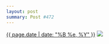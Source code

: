 ```yaml
---
layout: post
summary: Post #472
---
```


<p>
  <time><a href="/472">{{ page.date | date: "%B %e, %Y" }}</a></time>
  <a href="/472"><img src="{{ site.assets_url }}/472-640.jpg" srcset="{{ site.assets_url }}/472-1280.jpg 1280w, {{ site.assets_url }}/472-960.jpg 960w, {{ site.assets_url }}/472-640.jpg 640w, {{ site.assets_url }}/472-320.jpg 320w" sizes="(min-width: 700px) 50vw, calc(100vw - 2rem)" /></a>
</p>
